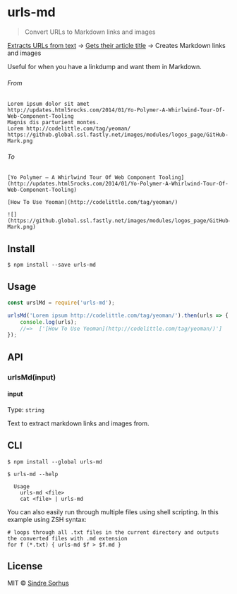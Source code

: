 # urls-md

> Convert URLs to Markdown links and images

[Extracts URLs from text](https://github.com/sindresorhus/get-urls) → [Gets their article title](https://github.com/sindresorhus/article-title) → Creates Markdown links and images

Useful for when you have a linkdump and want them in Markdown.


###### From

```
Lorem ipsum dolor sit amet
http://updates.html5rocks.com/2014/01/Yo-Polymer-A-Whirlwind-Tour-Of-Web-Component-Tooling
Magnis dis parturient montes.
Lorem http://codelittle.com/tag/yeoman/
https://github.global.ssl.fastly.net/images/modules/logos_page/GitHub-Mark.png
```

###### To

```
[Yo Polymer – A Whirlwind Tour Of Web Component Tooling](http://updates.html5rocks.com/2014/01/Yo-Polymer-A-Whirlwind-Tour-Of-Web-Component-Tooling)

[How To Use Yeoman](http://codelittle.com/tag/yeoman/)

![](https://github.global.ssl.fastly.net/images/modules/logos_page/GitHub-Mark.png)
```


## Install

```
$ npm install --save urls-md
```


## Usage

```js
const urslMd = require('urls-md');

urlsMd('Lorem ipsum http://codelittle.com/tag/yeoman/').then(urls => {
	console.log(urls);
	//=>  ['[How To Use Yeoman](http://codelittle.com/tag/yeoman/)']
});
```


## API

### urlsMd(input)

#### input

Type: `string`

Text to extract markdown links and images from.


## CLI

```
$ npm install --global urls-md
```

```
$ urls-md --help

  Usage
    urls-md <file>
    cat <file> | urls-md
```

You can also easily run through multiple files using shell scripting. In this example using ZSH syntax:

```
# loops through all .txt files in the current directory and outputs the converted files with .md extension
for f (*.txt) { urls-md $f > $f.md }
```


## License

MIT © [Sindre Sorhus](https://sindresorhus.com)
